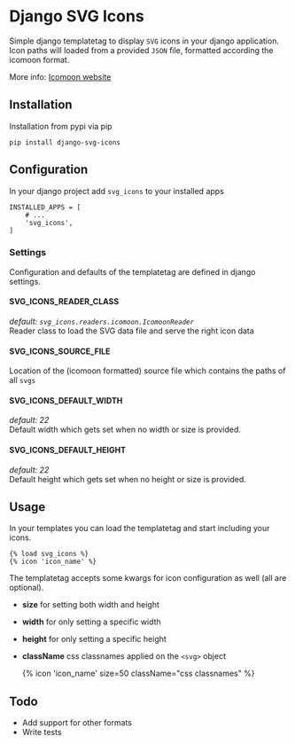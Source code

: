 Django SVG Icons
================

Simple django templatetag to display `SVG` icons in your django application.
Icon paths will loaded from a provided `JSON` file, formatted according the icomoon format.

More info: [Icomoon website](http://icomoon.io/)


Installation
------------

Installation from pypi via pip

    pip install django-svg-icons


Configuration
-------------

In your django project add `svg_icons` to your installed apps

    INSTALLED_APPS = [
        # ...
        'svg_icons',
    ]

### Settings

Configuration and defaults of the templatetag are defined in django settings.

#### SVG_ICONS_READER_CLASS
_default: `svg_icons.readers.icomoon.IcomoonReader`_<br/>
Reader class to load the SVG data file and serve the right icon data

#### SVG_ICONS_SOURCE_FILE
Location of the (icomoon formatted) source file which contains the paths of all `svgs`

#### SVG_ICONS_DEFAULT_WIDTH
_default: 22_<br/>
Default width which gets set when no width or size is provided.

#### SVG_ICONS_DEFAULT_HEIGHT
_default: 22_<br/>
Default height which gets set when no height or size is provided.


Usage
-----

In your templates you can load the templatetag and start including your icons.

    {% load svg_icons %}
    {% icon 'icon_name' %}

The templatetag accepts some kwargs for icon configuration as well (all are optional).

 - **size** for setting both width and height
 - **width** for only setting a specific width
 - **height** for only setting a specific height
 - **className** css classnames applied on the `<svg>` object


    {% icon 'icon_name' size=50 className="css classnames" %}


Todo
----

 - Add support for other formats
 - Write tests
